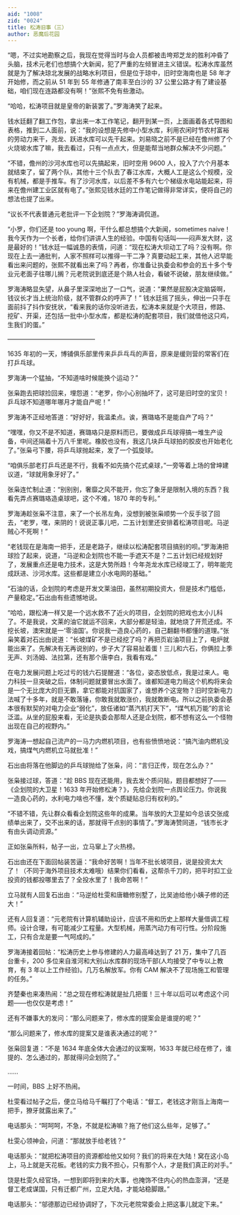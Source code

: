 ```yaml
---
aid: "1008"
zid: "0024"
title: 松涛旧事（三）
author: 恶魔后花园
---
```


“嗯，不过实地勘察之后，我现在觉得当时与会人员都被击垮郑芝龙的胜利冲昏了头脑，技术元老们也想搞个大新闻，犯了严重的左倾冒进主义错误。松涛水库虽然就是为了解决琼北发展的战略水利项目，但是位于琼中，旧时空海南也是 58 年才开始修，而之前从 51 年到 55 年修通了南丰至白沙的 37 公里公路才有了建设基础，咱们现在连路都没有啊！”张熙不免有些激动。

“哈哈，松涛项目就是皇帝的新装罢了。”罗海涛笑了起来。

钱水廷翻了翻工作包，拿出来一本工作笔记，翻开到某一页，上面画着各式导图和表格，推到二人面前，说：“我的设想是先修中小型水库，利用农闲时节农村富裕的劳动力来干，尧龙、跃进水库可以先干起来。刘易晓之前不是已经在儋州修了个火烧坡水库了嘛，我去看过，只有一点点大，但是能帮当地群众解决不少问题。”

“不错，儋州的沙河水库也可以先搞起来，旧时空用 9600 人，投入了六个月基本就结束了，留了两个队，其他十三个队去了春江水库，大概人工是这么个规模，没有机械，都是手推车。有了沙河水库，以后差不多有六七个梯级水电站能起来，将来在儋州建工业区就有电了。”张熙见钱水廷的工作笔记做得非常详实，便将自己的想法也提了出来。

“议长不代表普通元老批评一下企划院？”罗海涛调侃道。

“小罗，你们还是 too young 啊，干什么都总想搞个大新闻，sometimes naive！我今天作为一个长者，给你们讲讲人生的经验。中国有句话叫——闷声发大财，这是最好的！”钱水廷一幅诚恳的表情，问道：“现在松涛大坝动工了吗？没有啊。你现在上去一通批判，人家不照样可以推得一干二净？真要动起工来，其他人迟早能看出来问题的，张熙不就看出来了吗？再者，你准备让执委会和参会的五十多个专业元老面子往哪儿搁？元老院说到底还是个熟人社会，看破不说破，朋友继续做。”

罗海涛略显失望，从鼻子里深深地出了一口气，说道：“果然是屁股决定脑袋啊，钱议长才当上统治阶级，就不管群众的呼声了！”
钱水廷摇了摇头，伸出一只手在面前抖了抖作安抚状，“看来我的话你没听进去，松涛本来就是个大项目，修路、挖矿、开渠，还包括一批中小型水库，都是松涛的配套项目，我们就借他这只鸡，生我们的蛋。”

——————————————

1635 年初的一天，博铺俱乐部里传来乒乒乓乓的声音，原来是缓则营的常客们在打乒乓球。

罗海涛一个猛抽，“不知道啥时候能换个运动？”

张枭跑去把球捡回来，埋怨道：“老罗，你小心别抽坏了，这可是旧时空的宝贝！乒乓球不知道哪年哪月才能自产呢！”

罗海涛不正经地答道：“好好好，我温柔点。诶，赛璐珞不是能自产了吗？”

“嘿嘿，你又不是不知道，赛璐珞只是原料而已，要做成乒乓球得搞一堆生产设备，中间还隔着十万八千里呢。橡胶也没有，我这几块乒乓球拍的胶皮也开始老化了。”张枭弓下腰，将乒乓球抛起来，发了一个弧旋球。

“咱俱乐部老打乒乓还是不行，我看不如先搞个花式桌球，”一旁等着上场的曾坤建议道，“球就用象牙好了。”

张枭连忙制止道：“别别别，奢靡之风不能开，你忘了象牙是限制入境的东西？我看先弄点赛璐珞造桌球吧，这个不难，1870 年的专利。”

罗海涛趁张枭不注意，来了一个长吊左角，没想到被张枭顺势一个反手驳了回去，“老罗，嘿，来阴的！说说正事儿吧，二五计划里还安排着松涛项目呢。马逆贼心不死啊！”

“老钱现在是海南一把手，还是老路子，继续以松涛配套项目搞别的呗。”罗海涛把球捡了起来，说道，“马逆和企划院也不能一手遮天不是？二五计划已经规划好了，发展重点还是电力技术，这是大势所趋！今年尧龙水库已经竣工了，明年能完成跃进、沙河水库。这些都是建立小水电网的基础。”

“石油的话，企划院的考虑是开发文莱油田，虽然初期投资大，但是技术门槛低，产量稳定。”石出由有些遗憾地说。

“哈哈，跟松涛一样又是一个远水救不了近火的项目，企划院的把戏也太小儿科了。不是我说，文莱的油它就运不回来，大部分都是轻油，就地烧了开荒还成。不挖长坡，澳宋就是一‘零油国’。你说我一造良心药的，自己翻翻书都懂的道理。”张枭笑着对石出由说道：“长坡煤矿不是已经挖了吗？再把页岩油项目上了，电炉就能出来了。先解决有无再说别的，步子大了容易扯着蛋！三儿和六石，你俩拉上季无声、刘汤姆、法拉第，还有那个唐李白，我看有戏。”

在电力发展问题上吃过亏的钱六石提醒道：“各位，姿态放低点，我是过来人。电力科技一旦突破之后，体制问题就要冒出水面了。谁都知道电力局这个机构将来会是一个无比庞大的巨无霸，拿它都能对抗国家了，谁想养个这宠物？旧时空新电力法喊了十多年，就是不敢落锤，你敢我就敢涨价，我就敢断电。所以之前执委会基本很有默契的对电力企业“弱化”，放任诸如“蒸汽机打天下”，“煤气机万能”的言论泛滥。从坐的屁股来看，无论是执委会那帮人还是企划院，都不想有这么一个怪物出现在自己的视野内。”

罗海涛一想起自己流产的一马力内燃机项目，也有些愤愤地说：“搞汽油内燃机没戏，搞煤气内燃机立马就批准！”

石出由将落在他脚边的乒乓球抛给了张枭，问：“言归正传，现在怎么办？”

张枭接过球，答道：“趁 BBS 现在还能用，我去发个质问贴，题目都想好了——《企划院的大卫星！1633 年开始修松涛？》，先给企划院一点舆论压力。你说我一造良心药的，水利电力啥也不懂，发个质疑贴总归有权利的。”

“不错不错，先让群众看看企划院这些年的成果。当年放的大卫星如今总该交张成绩单出来了，交不出来的话，那就得干点别的事情了。”罗海涛赞同道，“钱市长才有由头调动资源。”

正如张枭所料，帖子一出，立马窜上了火热榜。

石出由还在下面回帖装苦逼：“我命好苦啊！当年不批长坡项目，说是投资太大了！（不同于海外项目技术太难哦）结果你们看看，这帮杀千刀的，把平时扣工业投资的钱都投哪里去了？全投水里了！我命苦啊！”

立马就有人回复石出由：“马逆给杜雯和唐糖修别墅了，比吴迪给他小姨子修的还大！”

还有人回复道：“元老院有计算机辅助设计，应该不用和历史上那样大量借调工程师。设计合理，有可能减少工程量。大型机械，用蒸汽动力有可行性。分阶段施工，只有合龙是要一气呵成的。”

罗海涛接着回帖：“松涛历史上参与修建的人力最高峰达到了 21 万，集中了几百台重卡，200 多位来自淮河和大别山水库群的现场干部(人均接受了中专以上教育，有 3 年以上工作经验)。几万名解放军。你有 CAM 解决不了现场施工和管理的任务。”

齐楚秦也来凑热闹：“总之现在修松涛就是扯几把蛋！三十年以后可以考虑这个问题——也仅仅是考虑！”

还有不嫌事大的发问：“那么问题来了，修水库的提案会是谁提的呢？”

“那么问题来了，修水库的提案又是谁表决通过的呢？”

张枭回复道：“不是 1634 年底全体大会通过的议案啊，1633 年就已经在修了，谁提的、怎么通过的，那就得问企划院了。”

……

一时间，BBS 上好不热闹。

杜雯看过帖子之后，便立马给马千瞩打了个电话：“督工，老钱这才刚当上海南一把手，獠牙就露出来了。”

电话那头：“呵呵呵，不急，不就是松涛嘛？拖了他们这么些年，足够了。”

杜雯心领神会，问道：“那就放手给老钱？”

电话那头：“就把松涛项目的资源都给他又如何？我们的将来在大陆！窝在这小岛上，马上就是天花板。老钱的实力我不担心，只有那个人，才是我们真正的对手。”

饶是杜雯久经官场，一想到即将到来的大事，也掩饰不住内心的热血澎湃，“还是督工老成谋国，只有迁都广州，立足大陆，才能站稳脚跟。”

电话那头：“邬德那边已经协调好了，下次元老院常委会上把这事儿就定下来。”
